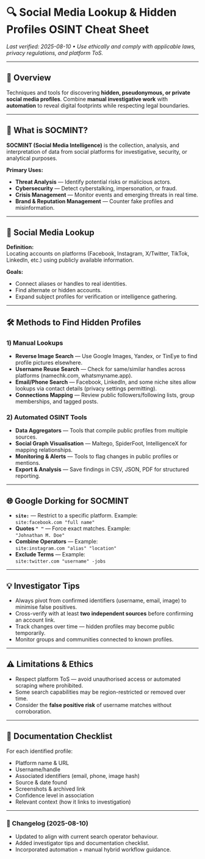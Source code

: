 # 🔍 Social Media Lookup & Hidden Profiles OSINT Cheat Sheet

_Last verified: 2025-08-10 • Use ethically and comply with applicable laws, privacy regulations, and platform ToS._

---

## 🎯 Overview
Techniques and tools for discovering **hidden, pseudonymous, or private social media profiles**. Combine **manual investigative work** with **automation** to reveal digital footprints while respecting legal boundaries.

---

## 📡 What is SOCMINT?
**SOCMINT (Social Media Intelligence)** is the collection, analysis, and interpretation of data from social platforms for investigative, security, or analytical purposes.

**Primary Uses:**
- **Threat Analysis** — Identify potential risks or malicious actors.  
- **Cybersecurity** — Detect cyberstalking, impersonation, or fraud.  
- **Crisis Management** — Monitor events and emerging threats in real time.  
- **Brand & Reputation Management** — Counter fake profiles and misinformation.

---

## 🔎 Social Media Lookup
**Definition:**  
Locating accounts on platforms (Facebook, Instagram, X/Twitter, TikTok, LinkedIn, etc.) using publicly available information.

**Goals:**  
- Connect aliases or handles to real identities.  
- Find alternate or hidden accounts.  
- Expand subject profiles for verification or intelligence gathering.

---

## 🛠️ Methods to Find Hidden Profiles

### 1) Manual Lookups
- **Reverse Image Search** — Use Google Images, Yandex, or TinEye to find profile pictures elsewhere.  
- **Username Reuse Search** — Check for same/similar handles across platforms (namechk.com, whatsmyname.app).  
- **Email/Phone Search** — Facebook, LinkedIn, and some niche sites allow lookups via contact details (privacy settings permitting).  
- **Connections Mapping** — Review public followers/following lists, group memberships, and tagged posts.  

### 2) Automated OSINT Tools
- **Data Aggregators** — Tools that compile public profiles from multiple sources.  
- **Social Graph Visualisation** — Maltego, SpiderFoot, IntelligenceX for mapping relationships.  
- **Monitoring & Alerts** — Tools to flag changes in public profiles or mentions.  
- **Export & Analysis** — Save findings in CSV, JSON, PDF for structured reporting.

---

## 🌐 Google Dorking for SOCMINT
- **`site:`** — Restrict to a specific platform. Example:  
  `site:facebook.com "full name"`  
- **Quotes `" "`** — Force exact matches. Example:  
  `"Johnathan M. Doe"`  
- **Combine Operators** — Example:  
  `site:instagram.com "alias" "location"`  
- **Exclude Terms** — Example:  
  `site:twitter.com "username" -jobs`  

---

## 💡 Investigator Tips
- Always pivot from confirmed identifiers (username, email, image) to minimise false positives.  
- Cross-verify with at least **two independent sources** before confirming an account link.  
- Track changes over time — hidden profiles may become public temporarily.  
- Monitor groups and communities connected to known profiles.  

---

## ⚠️ Limitations & Ethics
- Respect platform ToS — avoid unauthorised access or automated scraping where prohibited.  
- Some search capabilities may be region-restricted or removed over time.  
- Consider the **false positive risk** of username matches without corroboration.  

---

## 📌 Documentation Checklist
For each identified profile:  
- Platform name & URL  
- Username/handle  
- Associated identifiers (email, phone, image hash)  
- Source & date found  
- Screenshots & archived link  
- Confidence level in association  
- Relevant context (how it links to investigation)

---

### 📜 Changelog (2025-08-10)
- Updated to align with current search operator behaviour.
- Added investigator tips and documentation checklist.
- Incorporated automation + manual hybrid workflow guidance.
